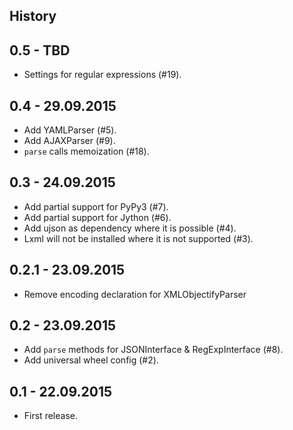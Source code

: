 History
-------

0.5 - TBD
----------------

* Settings for regular expressions (#19).

0.4 - 29.09.2015
----------------

* Add YAMLParser (#5).
* Add AJAXParser (#9).
* `parse` calls memoization (#18).

0.3 - 24.09.2015
----------------

* Add partial support for PyPy3 (#7).
* Add partial support for Jython (#6).
* Add ujson as dependency where it is possible (#4).
* Lxml will not be installed where it is not supported (#3).

0.2.1 - 23.09.2015
----------------

* Remove encoding declaration for XMLObjectifyParser

0.2 - 23.09.2015
----------------

* Add ```parse``` methods for JSONInterface & RegExpInterface (#8).
* Add universal wheel config (#2).

0.1 - 22.09.2015
----------------

* First release.